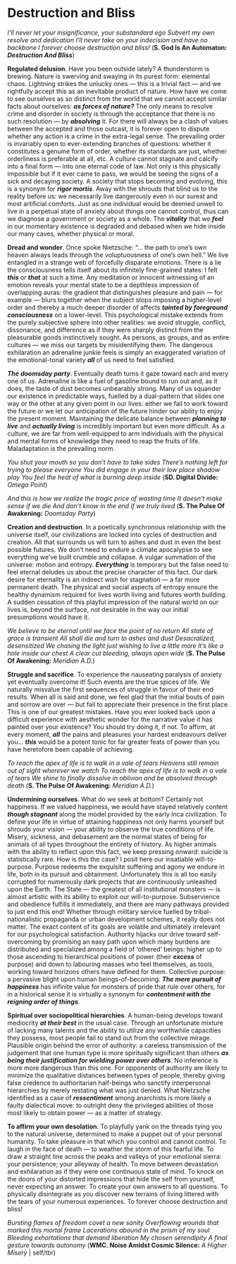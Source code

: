 # Destruction and Bliss

*I’ll never let your insignificance, your substandard ego
Subvert my own resolve and dedication
I’ll never take on your indecision and have no backbone
I forever choose destruction and bliss!*
(**S. God Is An Automaton:** ***Destruction And Bliss***)

**Regulated delusion**. Have you been outside lately? A thunderstorm is brewing. Nature is swerving and swaying in its purest form: elemental chaos. Lightning strikes the unlucky ones — this is a trivial fact — and we rightfully accept this as an inevitable product of nature. How have we come to see ourselves as so distinct from the world that we cannot accept similar facts about ourselves: ***as forces of nature?*** The only means to resolve crime and disorder in society is through the acceptance that there is no such resolution — by ***absolving*** it. For there will always be a clash of values between the accepted and those outcast, it is forever open to dispute whether any action is a crime in the extra-legal sense. The prevailing order is invariably open to ever-extending branches of questions: whether it constitutes a genuine form of order, whether its standards are just, whether orderliness is preferable at all, etc. A culture cannot stagnate and calcify into a final form — into one eternal code of law. Not only is this physically impossible but if it ever came to pass, we would be seeing the signs of a sick and decaying society. A society that stops becoming and evolving, this is a synonym for ***rigor mortis***. Away with the shrouds that blind us to the reality before us: we necessarily live dangerously even in our surest and most artificial comforts. Just as one individual would be deemed unwell to live in a perpetual state of anxiety about things one cannot control, thus can we diagnose a government or society as a whole. The ***vitality*** that we ***feel*** in our momentary existence is degraded and debased when we hide inside our many caves, whether physical or moral.

**Dread and wonder**. Once spoke Nietzsche: “… the path to one’s own heaven always leads through the voluptuousness of one’s own hell.” We live entangled in a strange web of forcefully disparate emotions. There is a lie the consciousness tells itself about its infinitely fine-grained states: I felt ***this*** or ***that*** at such a time. Any meditation or innocent witnessing of an emotion reveals your mental state to be a depthless impression of overlapping auras: the gradient that distinguishes pleasure and pain — for example — blurs together when the subject stops imposing a higher-level order and thereby a much deeper disorder of affects ***tainted by foreground consciousness*** on a lower-level. This psychological mistake extends from the purely subjective sphere into other realities: we avoid struggle, conflict, dissonance, and difference as if they were sharply distinct from the pleasurable goods instinctively sought. As persons, as groups, and as entire cultures — we miss our targets by misidentifying them. The dangerous exhilaration an adrenaline junkie feels is simply an exaggerated variation of the emotional-tonal variety ***all*** of us need to feel satisfied.

***The doomsday party***. Eventually death turns it gaze toward each and every one of us. Adrenaline is like a fuel of gasoline bound to run out and, as it does, the taste of dust becomes unbearably strong. Many of us squander our existence in predictable ways, fuelled by a dual-pattern that slides one way or the other at any given point in our lives: either we fail to work toward the future or we let our anticipation of the future hinder our ability to enjoy the present moment. Maintaining the delicate balance between ***planning to live*** and ***actually living*** is incredibly important but even more difficult. As a culture, we are far from well-equipped to arm individuals with the physical and mental forms of knowledge they need to reap the fruits of life. Maladaptation is the prevailing norm.

*You shut your mouth so you don’t have to take sides
There’s nothing left for trying to please everyone
You did engage in your their low place shadow play
You feel the heat of what is burning deep inside*
(**SD. Digital Divide:** *Omega Point*)

*And this is how we realize the tragic price of wasting time
It doesn’t make sense if we die
And don’t know in the end if we truly lived*
(**S. The Pulse Of Awakening:** *Doomsday Party*)

**Creation and destruction**. In a poetically synchronous relationship with the universe itself, our civilizations are locked into cycles of destruction and creation. All that surrounds us will turn to ashes and dust in even the best possible futures. We don’t need to endure a climate apocalypse to see everything we’ve built crumble and collapse. A vulgar summation of the universe: motion and entropy. ***Everything*** is temporary but the false need to feel eternal deludes us about the precise character of this fact. Our dark desire for eternality is an indirect wish for stagnation — a far more permanent death. The physical and social aspects of entropy ensure the healthy dynamism required for lives worth living and futures worth building. A sudden cessation of this playful impression of the natural world on our lives is, beyond the surface, not desirable in the way our initial presumptions would have it.

*We believe to be eternal until we face the point of no return
All state of grace is transient
All shall die and turn to ashes and dust
Desacralized, desensitized
We chasing the light just wishing to live a little more
It’s like a hole inside our chest
A clear cut bleeding, always open wide*
(**S. The Pulse Of Awakening:** *Meridian A.D.*)

**Struggle and sacrifice**. To experience the nauseating paralysis of anxiety yet eventually overcome it! Such events are the true spices of life. We naturally misvalue the first sequences of struggle in favour of their end results. When all is said and done, we feel glad that the initial bouts of pain and sorrow are over — but fail to appreciate their presence in the first place. This is one of our greatest mistakes. Have you ever looked back upon a difficult experience with aesthetic wonder for the narrative value it has painted over your existence? You should try doing it, if not. To affirm, at every moment, ***all*** the pains and pleasures your hardest endeavours deliver you… ***this*** would be a potent tonic for far greater feats of power than you have heretofore been capable of achieving.

*To reach the apex of life is to walk in a vale of tears
Heavens still remain out of sight wherever we watch
To reach the apex of life is to walk in a vale of tears
We shine to finally dissolve in oblivion and be absolved through death*
(**S. The Pulse Of Awakening:** *Meridian A.D.*)

**Undermining ourselves**. What do we seek at bottom? Certainly not happiness. If we valued happiness, we would have stayed relatively content ***though stagnant*** along the model provided by the early Inca civilization. To define your life in virtue of attaining happiness not only harms yourself but shrouds your vision — your ability to observe the true conditions of life. Misery, sickness, and debasement are the normal states of being for animals of all types throughout the entirety of history. As higher animals with the ability to reflect upon this fact, we keep pressing onward: suicide is statistically rare. How is this the case? I posit here our insatiable will-to-purpose. Purpose redeems the exquisite suffering and agony we endure in life, both in its pursuit and obtainment. Unfortunately this is all too easily corrupted for numerously dark projects that are continuously unleashed upon the Earth. The State — the greatest of all institutional monsters — is almost artistic with its ability to exploit our will-to-purpose. Subservience and obedience fulfills it immediately, and there are many pathways provided to just end this end! Whether through military service fuelled by tribal-nationalistic propaganda or urban development schemes, it really does not matter. The exact content of its goals are volatile and ultimately irrelevant for our psychological satisfaction. Authority hijacks our drive toward self-overcoming by promising an easy path upon which many burdens are distributed and specialized among a field of ‘othered’ beings: higher up to those ascending to hierarchical positions of power (their ***excess*** of purpose) and down to labouring masses who feel themselves, as tools, working toward horizons others have defined for them. Collective purpose: a pervasive blight upon human beings-of-becoming. ***The mere pursuit of happiness*** has infinite value for monsters of pride that rule over others, for in a historical sense it is virtually a synonym for ***contentment with the reigning order of things***.

**Spiritual over sociopolitical hierarchies**. A human-being develops toward mediocrity ***at their best*** in the usual case. Through an unfortunate mixture of lacking many talents and the ability to utilize any worthwhile capacities they possess, most people fail to stand out from the collective mirage. Plausible origin behind the error of authority: a careless transmission of the judgement that one human type is more spiritually significant than others ***as being their justification for wielding power over others***. No inference is more more dangerous than this one. For opponents of authority are likely to minimize the qualitative distances between types of people, thereby giving false credence to authoritarian half-beings who sanctify interpersonal hierarchies by merely restating what was just denied. What Nietzsche identified as a case of ***ressentiment*** among anarchists is more likely a faulty dialectical move: to outright deny the privileged abilities of those most likely to obtain power — as a matter of strategy.

**To affirm your own desolation**. To playfully yank on the threads tying you to the natural universe, determined to make a puppet out of your personal humanity. To take pleasure in that which you control and cannot control. To laugh in the face of death — to weather the storm of this fearful life. To draw a straight line across the peaks and valleys of your emotional sierra: your persistence; your alleyway of health. To move between devastation and exhilaration as if they were one continuous state of mind. To knock on the doors of your distorted impressions that hide the self from yourself, never expecting an answer. To create your own answers to all questions. To physically disintegrate as you discover new terrains of living littered with the tears of your numerous experiences. To forever choose destruction and bliss!

*Bursting flames of freedom covet a new sanity
Overflowing wounds that marked this mortal frame
Lacerations abound in the prism of my soul
Bleeding exhortations that demand liberation
My chosen serendipity
A final gesture towards autonomy*
(**WMC. Noise Amidst Cosmic Silence:** *A Higher Misery* | self/tbr)
